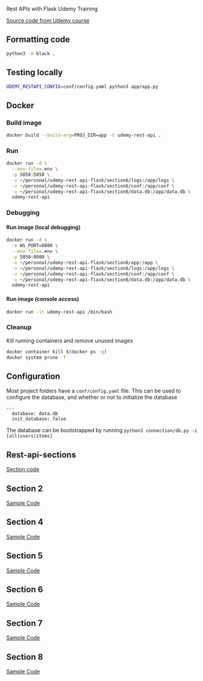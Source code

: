 Rest APIs with Flask Udemy Training

[Source code from Udemy course](https://github.com/tecladocode/python-refresher)

## Formatting code
```bash
python3 -m black .
```

## Testing locally
```bash
UDEMY_RESTAPI_CONFIG=conf/config.yaml python3 app/app.py
```
## Docker
### Build image
```bash
docker build --build-arg=PROJ_DIR=app -t udemy-rest-api .
```
### Run
```bash
docker run -d \
  --env-file=.env \
  -p 5050:5050 \
  -v ~/personal/udemy-rest-api-flask/section6/logs:/app/logs \
  -v ~/personal/udemy-rest-api-flask/section6/conf:/app/conf \
  -v ~/personal/udemy-rest-api-flask/section6/data.db:/app/data.db \
  udemy-rest-api
```

### Debugging
#### Run image (local debugging)
```bash
docker run -d \
  -e WS_PORT=8080 \
  --env-file=.env \
  -p 5050:8080 \
  -v ~/personal/udemy-rest-api-flask/section6/app:/app \
  -v ~/personal/udemy-rest-api-flask/section6/logs:/app/logs \
  -v ~/personal/udemy-rest-api-flask/section6/conf:/app/conf \
  -v ~/personal/udemy-rest-api-flask/section6/data.db:/app/data.db \
  udemy-rest-api
```
#### Run image (console access)
```bash
docker run -it udemy-rest-api /bin/bash
```

### Cleanup
Kill running containers and remove unused images
```bash
docker container kill $(docker ps -q)
docker system prune -f
```

## Configuration
Most project folders have a `conf/config.yaml` file.  This can be used to configure the database, and whether or not to initialize the database
```
---
  database: data.db
  init_database: false
```

The database can be bootstrapped by running `python3 connection/db.py -i [all|users|items]`
##
## Rest-api-sections
[Section code](https://github.com/schoolofcode-me/rest-api-sections)

## Section 2 
[Sample Code](https://github.com/schoolofcode-me/rest-api-sections/tree/master/section2)

## Section 4
[Sample Code](https://github.com/schoolofcode-me/rest-api-sections/tree/master/section4)

## Section 5
[Sample Code](https://github.com/schoolofcode-me/rest-api-sections/tree/master/section5)

## Section 6
[Sample Code](https://github.com/schoolofcode-me/rest-api-sections/tree/master/section6)

## Section 7
[Sample Code](https://github.com/schoolofcode-me/rest-api-sections/tree/master/section7)

## Section 8
[Sample Code](https://github.com/schoolofcode-me/rest-api-sections/tree/master/section8)
